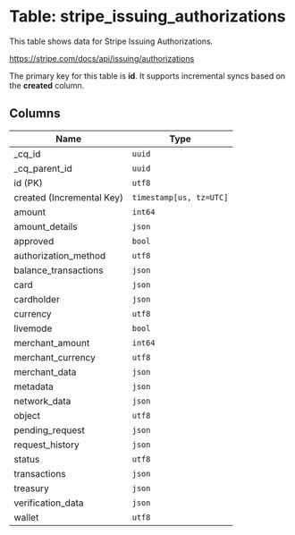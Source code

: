 # Table: stripe_issuing_authorizations

This table shows data for Stripe Issuing Authorizations.

https://stripe.com/docs/api/issuing/authorizations

The primary key for this table is **id**.
It supports incremental syncs based on the **created** column.

## Columns

| Name          | Type          |
| ------------- | ------------- |
|_cq_id|`uuid`|
|_cq_parent_id|`uuid`|
|id (PK)|`utf8`|
|created (Incremental Key)|`timestamp[us, tz=UTC]`|
|amount|`int64`|
|amount_details|`json`|
|approved|`bool`|
|authorization_method|`utf8`|
|balance_transactions|`json`|
|card|`json`|
|cardholder|`json`|
|currency|`utf8`|
|livemode|`bool`|
|merchant_amount|`int64`|
|merchant_currency|`utf8`|
|merchant_data|`json`|
|metadata|`json`|
|network_data|`json`|
|object|`utf8`|
|pending_request|`json`|
|request_history|`json`|
|status|`utf8`|
|transactions|`json`|
|treasury|`json`|
|verification_data|`json`|
|wallet|`utf8`|